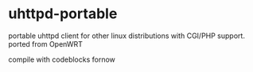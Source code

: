 # uhttpd-portable
portable uhttpd client for other linux distributions with CGI/PHP support. ported from OpenWRT


compile with codeblocks fornow
